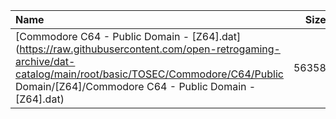 |Name|Size|
|:---|---:|
|[Commodore C64 - Public Domain - [Z64].dat](https://raw.githubusercontent.com/open-retrogaming-archive/dat-catalog/main/root/basic/TOSEC/Commodore/C64/Public Domain/[Z64]/Commodore C64 - Public Domain - [Z64].dat)|56358|
